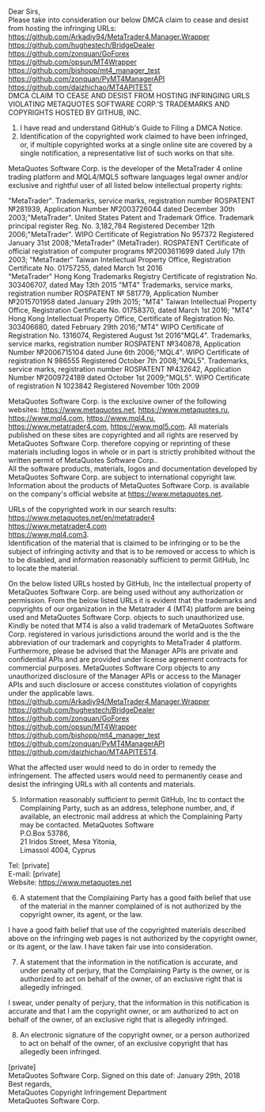Dear Sirs,  
Please take into consideration our below DMCA claim to cease and desist from hosting the infringing URLs:
https://github.com/Arkadiy94/MetaTrader4.Manager.Wrapper  
https://github.com/hughestech/BridgeDealer  
https://github.com/zonquan/GoForex  
https://github.com/opsun/MT4Wrapper  
https://github.com/bishopp/mt4_manager_test  
https://github.com/zonquan/PyMT4ManagerAPI  
https://github.com/daizhichao/MT4APITEST  
DMCA CLAIM TO CEASE AND DESIST FROM HOSTING INFRINGING URLS VIOLATING
METAQUOTES SOFTWARE CORP.'S TRADEMARKS AND COPYRIGHTS HOSTED BY GITHUB,
INC.

1. I have read and understand GitHub's Guide to Filing a DMCA Notice.  
2. Identification of the copyrighted work claimed to have been infringed, or, if multiple copyrighted works at a
single online site are covered by a single notification, a representative list
of such works on that site.

MetaQuotes Software Corp. is the developer of the MetaTrader 4 online trading platform and MQL4/MQL5
software languages legal owner and/or exclusive and rightful user of
all listed
below intellectual property rights:

"MetaTrader". Trademarks, service marks,
registration number ROSPATENT №281939, Application Number №2003726044
dated December 30th  2003;"MetaTrader". United States Patent
and Trademark Office. Trademark principal register Reg. No. 3,182,784
Registered December 12th  2006;"MetaTrader". WIPO Certificate of Registration No  957372 Registered January 31st  2008;"MetaTrader"
(MetaTrader). ROSPATENT Certificate of official registration of
computer programs №2003611699 dated July 17th  2003;
"MetaTrader"  Taiwan Intellectual Property Office, Registration
Certificate No. 01757255, dated March 1st  2016     
"MetaTrader"
Hong Kong Trademarks Registry Certificate of registration No.
303406707, dated
May 13th   2015 "MT4" Trademarks, service marks,
registration number ROSPATENT № 581779, Application Number №2015701958 dated January 29th  2015;
"MT4" Taiwan Intellectual Property
Office, Registration Certificate No. 01758370, dated March 1st  2016; "MT4" Hong Kong Intellectual Property
Office, Certificate of Registration No. 303406680, dated February 29th  2016;"MT4" WIPO Certificate of Registration No. 1316074, Registered August 1st 2016"MQL4". Trademarks,
service marks, registration number ROSPATENT №340878, Application Number
№2006715104 dated June 6th 2006;"MQL4". WIPO Certificate
of registration N 986555 Registered October 7th  2008;"MQL5". Trademarks, service marks, registration number ROSPATENT №432642, Application Number №2009724189 dated October 1st 2009;"MQL5". WIPO Certificate of registration N 1023842 Registered November 10th 2009

MetaQuotes Software Corp. is the exclusive owner of the following websites: https://www.metaquotes.net, https://www.metaquotes.ru, https://www.mql4.com, https://www.mql4.ru, https://www.metatrader4.com, https://www.mql5.com. All materials
published on these sites are copyrighted and all rights are reserved by
MetaQuotes Software Corp. therefore copying or reprinting of
these materials including logos in whole or in part is strictly prohibited without the written permit of
MetaQuotes Software Corp..  
All the software products,
materials, logos and documentation developed by MetaQuotes Software
Corp. are subject to international copyright law. Information about the
products of MetaQuotes Software Corp. is available on the company's
official
website at https://www.metaquotes.net.

URLs of the copyrighted work in our search results: 
https://www.metaquotes.net/en/metatrader4  
https://www.metatrader4.com  
https://www.mql4.com3.   
Identification of the material
that is claimed to be infringing or to be the subject of infringing activity
and that is to be removed or access to which is to be disabled, and information
reasonably sufficient to permit GitHub, Inc to locate the material.

On the below listed URLs hosted by GitHub, Inc the
intellectual property of MetaQuotes Software Corp. are being used
without
any authorization or permission. From the below listed URLs it
is evident that the trademarks and
copyrights of our organization in the Metatrader 4 (MT4) platform are
being
used and MetaQuotes Software Corp. objects to such unauthorized use. 
Kindly be noted that MT4 is also a valid trademark of
MetaQuotes Software Corp. registered in various jurisdictions around the
world and is the the abbreviation
of our trademark and copyrights to MetaTrader 4 platform. Furthermore,
please be advised that the Manager APIs are private and confidential
APIs and are provided under license agreement contracts for commercial
purposes.  MetaQuotes Software Corp objects to any unauthorized
disclosure of the Manager APIs or access to the Manager APIs and such
disclosure or access constitutes violation of copyrights under the
applicable laws.  
https://github.com/Arkadiy94/MetaTrader4.Manager.Wrapper  
https://github.com/hughestech/BridgeDealer  
https://github.com/zonquan/GoForex  
https://github.com/opsun/MT4Wrapper  
https://github.com/bishopp/mt4_manager_test  
https://github.com/zonquan/PyMT4ManagerAPI  
https://github.com/daizhichao/MT4APITEST4. 

What the affected user would need to do in order to remedy the infringement.‌
The affected users would need to permanently cease and desist the infringing URLs with all contents and materials.

5. Information reasonably sufficient
to permit GitHub, Inc to contact the
Complaining Party, such as an address, telephone number, and, if available, an
electronic mail address at which the Complaining Party may be contacted. 
MetaQuotes Software  
P.O.Box 53786,  
21 Iridos Street, Mesa Yitonia,  
Limassol 4004, Cyprus

Tel: [private]  
E-mail: [private]  
Website: https://www.metaquotes.net  

6. A statement that the Complaining
Party has a good faith belief that use of the material in the manner complained
of is not authorized by the copyright owner, its agent, or the law.

I have a good faith belief that use of the copyrighted
materials described above on the infringing web pages is not authorized
by the copyright owner, or its agent, or the law. I have taken fair use
into consideration.

7. A statement that the information in the
notification is accurate, and under penalty of perjury, that the Complaining
Party is the owner, or is authorized to act on behalf of the owner, of an
exclusive right that is allegedly infringed.

I swear, under penalty of perjury, that the information in this
notification is accurate and that I am the copyright owner, or am
authorized to act on behalf of the owner, of an exclusive right that is
allegedly infringed.

8. An electronic signature of the
copyright owner, or a person authorized to act on behalf of the owner, of an
exclusive copyright that has allegedly been infringed.

[private]  
MetaQuotes Software Corp. Signed on this date of:  January 29th, 2018  
Best regards,  
MetaQuotes Copyright Infringement Department  
MetaQuotes Software Corp.  
